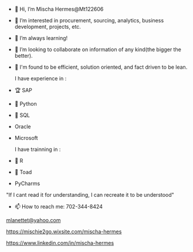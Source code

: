 - 👋 Hi, I’m Mischa Hermes@Mt122606
- 👀 I’m interested in procurement, sourcing, analytics, business development, projects, etc.
- 🌱 I’m always learning!
- 💞️ I’m looking to collaborate on information of any kind(the bigger the better). 
- 🔎 I'm found to be efficient, solution oriented, and fact driven to be lean.
  
  I have experience in :
- 🏆 SAP
- 🏅 Python
- 🥈 SQL
- Oracle
- Microsoft
  
  I have trainning in :
- 🥉 R
- 🐸 Toad
- PyCharms


"If I cant read it for understanding, I can recreate it to be understood"

- 📫 How to reach me:
702-344-8424

mlanettet@yahoo.com

https://mischie2go.wixsite.com/mischa-hermes 

https://www.linkedin.com/in/mischa-hermes

<!---
Mt122606/Mt122606 is a ✨ special ✨ repository because its `README.md` (this file) appears on your GitHub profile.
You can click the Preview link to take a look at your changes.
--->
